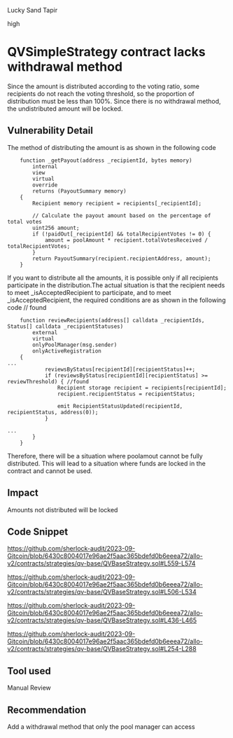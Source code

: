 Lucky Sand Tapir

high

# QVSimpleStrategy contract lacks withdrawal method

Since the amount is distributed according to the voting ratio, some recipients do not reach the voting threshold, so the proportion of distribution must be less than 100%. Since there is no withdrawal method, the undistributed amount will be locked.

## Vulnerability Detail
The method of distributing the amount is as shown in the following code
```solidity
    function _getPayout(address _recipientId, bytes memory)
        internal
        view
        virtual
        override
        returns (PayoutSummary memory)
    {
        Recipient memory recipient = recipients[_recipientId];

        // Calculate the payout amount based on the percentage of total votes
        uint256 amount;
        if (!paidOut[_recipientId] && totalRecipientVotes != 0) {
            amount = poolAmount * recipient.totalVotesReceived / totalRecipientVotes;
        }
        return PayoutSummary(recipient.recipientAddress, amount);
    }
```
If you want to distribute all the amounts, it is possible only if all recipients participate in the distribution.The actual situation is that the recipient needs to meet _isAcceptedRecipient to participate, and to meet _isAcceptedRecipient, the required conditions are as shown in the following code // found

```solidity
    function reviewRecipients(address[] calldata _recipientIds, Status[] calldata _recipientStatuses)
        external
        virtual
        onlyPoolManager(msg.sender)
        onlyActiveRegistration
    {
...
            reviewsByStatus[recipientId][recipientStatus]++;
            if (reviewsByStatus[recipientId][recipientStatus] >= reviewThreshold) { //found
                Recipient storage recipient = recipients[recipientId];
                recipient.recipientStatus = recipientStatus;

                emit RecipientStatusUpdated(recipientId, recipientStatus, address(0));
            }

...
        }
    }
```
Therefore, there will be a situation where poolamout cannot be fully distributed. This will lead to a situation where funds are locked in the contract and cannot be used.

## Impact

Amounts not distributed will be locked

## Code Snippet
https://github.com/sherlock-audit/2023-09-Gitcoin/blob/6430c8004017e96ae2f5aac365bdefd0b6eeea72/allo-v2/contracts/strategies/qv-base/QVBaseStrategy.sol#L559-L574

https://github.com/sherlock-audit/2023-09-Gitcoin/blob/6430c8004017e96ae2f5aac365bdefd0b6eeea72/allo-v2/contracts/strategies/qv-base/QVBaseStrategy.sol#L506-L534

https://github.com/sherlock-audit/2023-09-Gitcoin/blob/6430c8004017e96ae2f5aac365bdefd0b6eeea72/allo-v2/contracts/strategies/qv-base/QVBaseStrategy.sol#L436-L465

https://github.com/sherlock-audit/2023-09-Gitcoin/blob/6430c8004017e96ae2f5aac365bdefd0b6eeea72/allo-v2/contracts/strategies/qv-base/QVBaseStrategy.sol#L254-L288

## Tool used

Manual Review

## Recommendation

Add a withdrawal method that only the pool manager can access